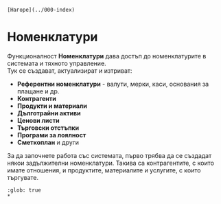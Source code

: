 ```{only} html
[Нагоре](../000-index)
```

# Номенклатури

Функционалност **Номенклатури** дава достъп до номенклатурите в системата и тяхното управление.  
Тук се създават, актуализират и изтриват: 

- **Референтни номенклатури** - валути, мерки, каси, основания за плащане и др.   
- **Контрагенти**  
- **Продукти и материали**  
- **Дълготрайни активи**  
- **Ценови листи**  
- **Търговски отстъпки**  
- **Програми за лоялност**  
- **Сметкоплан** и други

За да започнете работа със системата, първо трябва да се създадат някои задължителни номенклатури. Такива са контрагентите, с които имате отношения, и продуктите, материалите и услугите, с които търгувате.

```{toctree}
:glob: true
*
```
